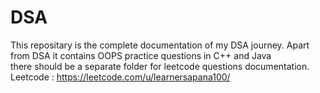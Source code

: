 # DSA
This repositary is the complete documentation of my DSA journey.
Apart from DSA it contains OOPS practice questions in C++ and Java
<br>
there should be a separate folder for leetcode questions documentation.
Leetcode : https://leetcode.com/u/learnersapana100/
